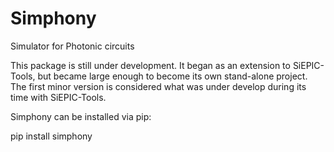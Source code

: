# Simphony
Simulator for Photonic circuits

This package is still under development. It began as an extension to SiEPIC-Tools, but became large enough to become its own stand-alone project. The first minor version is considered what was under develop during its time with SiEPIC-Tools.

Simphony can be installed via pip:

pip install simphony